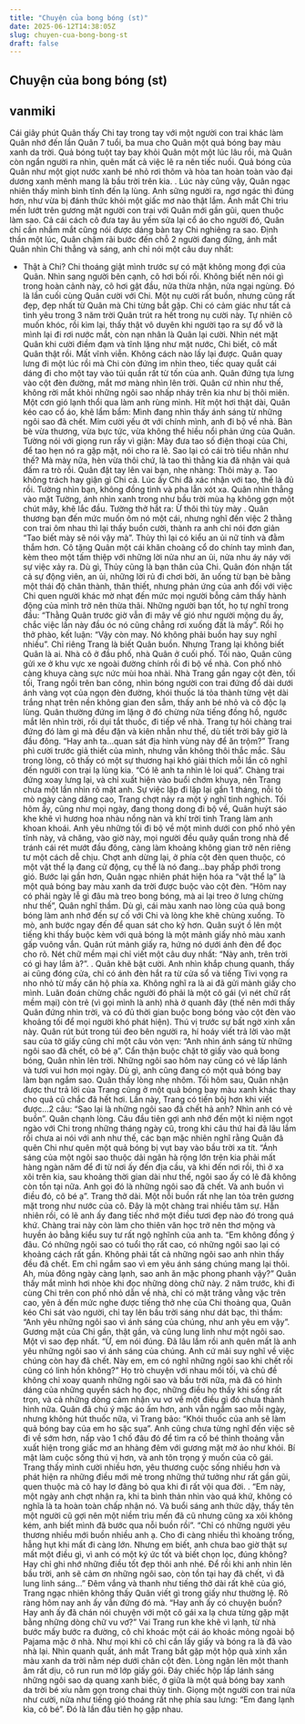```yaml
---
title: "Chuyện của bong bóng (st)"
date: 2025-06-12T14:38:05Z
slug: chuyen-cua-bong-bong-st
draft: false
---
```


## Chuyện của bong bóng (st)

## vanmiki

Cái giây phút Quân thấy Chi tay
trong tay với một người con trai khác
làm Quân nhớ đến lần Quân 7 tuổi, ba
mua cho Quân một quả bóng bay màu
xanh da trời. Quả bóng tuột tay bay khỏi
Quân một một lúc lâu rồi, mà Quân còn
ngẩn người ra nhìn, quên mất cả việc lẽ
ra nên tiếc nuối. Quả bóng của Quân như
một giọt nước xanh bé nhỏ rơi thõm và
hòa tan hoàn toàn vào đại dương xanh
mênh mang là bầu trời trên kia.
.
Lúc này cũng vậy, Quân ngạc nhiên
thấy mình bình tĩnh đến lạ lùng. Anh
sững người ra, ngơ ngác thì đúng hơn,
như vừa bị đánh thức khỏi một giấc mơ
nào thật lắm. Ánh mắt Chi trìu mến lướt
trên gương mặt người con trai với Quân
mới gần gũi, quen thuộc làm sao. Cả cái
cách cô đưa tay âu yếm sửa lại cổ áo
cho người đó, Quân chỉ cần nhắm mắt
cũng nói được dáng bàn tay Chi nghiêng
ra sao. Định thần một lúc, Quân chậm rãi
bước đến chỗ 2 người đang đứng, ánh
mắt Quân nhìn Chi thẳng và sáng, anh
chỉ nói một câu duy nhất:
- Thật à Chi?
Chi thoáng giật mình trước sự có
mặt không mong đợi của Quân. Nhìn sang
người bên cạnh, cô hơi bối rối. Không
biết nên nói gì trong hoàn cảnh này, cô
hơi gật đầu, nửa thừa nhận, nửa ngại
ngùng.
Đó là lần cuối cùng Quân cười với
Chi. Một nụ cười rất buồn, nhưng cũng
rất đẹp, đẹp nhất từ Quân mà Chi từng
bắt gặp. Chi có cảm giác như tất cả tình
yêu trong 3 năm trời Quân trút ra hết
trong nụ cười này. Tự nhiên cô muốn
khóc, rồi kìm lại, thấy thật vô duyên khi
người tạo ra sự đổ vỡ là mình lại đi rơi
nước mắt, còn nạn nhân là Quân lại
cười. Nhìn nét mặt Quân khi cười điềm
đạm và tĩnh lặng như mặt nước, Chi
biết, cô mất Quân thật rồi. Mất vĩnh
viễn. Không cách nào lấy lại được.
Quân quay lưng đi một lúc rồi mà
Chi còn đứng im nhìn theo, tiếc quay
quắt cái dáng đi cho một tay vào túi
quần rất từ tốn của anh.
Quân đứng tựa lưng vào cột đèn
đường, mắt mơ màng nhìn lên trời. Quân
cứ nhìn như thế, không rời mắt khỏi
những ngôi sao nhấp nháy trên kia như
bị thôi miên. Một cơn gió lạnh thổi qua
làm anh rùng mình. Hít một hơi thật dài,
Quân kéo cao cổ áo, khẽ lẩm bẩm:
Mình đang nhìn thấy ánh sáng từ
những ngôi sao đã chết.
Mỉm cười yếu ớt với chính mình, anh
đi bộ về nhà.
Bàn bè vừa thương, vừa bực tức,
vừa không thể hiều nổi phản ứng của
Quân. Tường nói với giọng run rấy vì
giận:
Mày đưa tao số điện thoại của Chi,
để tao hẹn nó ra gặp mặt, nói cho ra lẽ.
Sao lại có cái trò tiểu nhân như thế? Mà
mày nữa, hèn vừa thôi chứ, là tao thì
thằng kia đã nhận vài quả đấm ra trò
rồi.
Quân đặt tay lên vai bạn, nhẹ nhàng:
Thôi mày ạ. Tao không trách hay
giận gì Chi cả. Lúc ấy Chi đã xác nhận
với tao, thế là đủ rồi.
Tường nhìn bạn, không đồng tình và
pha lẫn xót xa. Quân nhìn thẳng vào mặt
Tường, ánh nhìn xanh trong như bầu trời
mùa hạ không gợn một chút mây, khẽ lắc
đầu. Tường thở hắt ra:
Ừ thôi thì tùy mày
.
Quân thương bạn đến mức muốn ôm
nó một cái, nhưng nghĩ đến việc 2 thằng
con trai ôm nhau thì lại thấy buồn cười,
thành ra anh chỉ nói đơn giản “Tao
biết mày sẽ nói vậy mà”.
Thủy thì lại có kiểu an ủi nữ tính và
đằm thắm hơn. Cô tặng Quân một cái
khăn choàng cổ do chính tay mình đan,
kèm theo một tấm thiệp với những lời
nửa như an ủi, nửa nhu áy náy với sự
việc xảy ra. Dù gì, Thủy cũng là bạn
thân của Chi. Quân đón nhận tất cả sự
động viên, an ủi, những lời rủ đi chơi
bời, ăn uống từ bạn bè bằng một thái độ
chân thành, thân thiết, nhưng phản ứng
của anh đối với việc Chi quen người
khác mờ nhạt đến mức mọi người bỗng
cảm thấy hành động của mình trở nên
thừa thãi. Những người bạn tốt, họ tự
nghĩ trong đầu: “Thằng Quân trước
giờ vẫn đi mây về gió như người mộng du
ấy, chắc việc lần này đầu óc nó cũng
chẳng rơi xuống đất là mấy”. Rồi họ
thở phào, kết luận: “Vậy còn may. Nó
không phải buồn hay suy nghĩ nhiều”.
Chỉ riêng Trang là biết Quân buồn.
Nhưng Trang lại không biết Quân là ai.
Nhà cô ở đầu phố, nhà Quân ở cuối
phố. Tối nào, Quân cũng gửi xe ở khu
vực xe ngoài đường chính rồi đi bộ về
nhà. Con phố nhỏ càng khuya càng sực
nức mùi hoa nhài. Nhà Trang gần ngay
cột đèn, tối tối, Trang ngồi trên ban
công, nhìn bóng người con trai đứng đổ
dài dưới ánh vàng vọt của ngọn đèn
đường, khói thuốc lá tỏa thành từng vệt
dài trắng nhạt trên nền không gian đen
sẫm, thấy anh bé nhỏ và cô độc lạ lùng.
Quân thường đứng im lặng ở đó
chừng nửa tiếng đồng hồ, ngước mắt lên
nhìn trời, rồi dụi tắt thuốc, đi tiếp về
nhà. Trang tự hỏi chàng trai đứng đó
làm gì mà đều đặn và kiên nhẫn như thế,
dù tiết trời bây giờ là đầu đông. “Hay
anh ta…quan sát địa hình vùng này để
ăn trộm?” Trang phì cười trước giả
thiết của mình, nhưng vẫn không thôi
thắc mắc. Sâu trong lòng, cô thấy có
một sự thương hại khó giải thích mỗi lần
cô nghĩ đến người con trại lạ lùng kia.
“Có lẽ anh ta nhìn lẻ loi quá”. Chàng
trai đứng xoay lưng lại, và chỉ xuất hiện
vào buổi chớm khuya, nên Trang chưa
một lần nhìn rõ mặt anh. Sự việc lặp đi
lặp lại gần 1 tháng, nỗi tò mò ngày càng
dâng cao, Trang chợt nảy ra một ý nghĩ
tinh nghịch.
Tối hôm ấy, cũng như mọi ngày, đang
thong dong đi bộ về, Quân huýt sáo khe
khẽ vì hương hoa nhàu nồng nàn và khí
trời tinh Trang làm anh khoan khoái. Anh
yêu những tối đi bộ về một mình dưới
con phố nhỏ yên tĩnh này, vả chăng, vào
giờ này, mọi người đều quây quần trong
nhà để tránh cái rét mướt đầu đông,
càng làm khoảng không gian trở nên
riêng tư một cách dễ chịu. Chợt anh
dừng lại, ở phía cột đèn quen thuộc, có
một vật thể lạ đang cử động, cụ thể là
nó đang…bay phấp phới trong gió.
Bước lại gần hơn, Quân ngạc nhiên phát
hiện hóa ra “vật thể lạ” là một quả
bóng bay màu xanh da trời được buộc
vào cột đèn. “Hôm nay có phải ngày lễ
gì đâu mà treo bong bóng, mà ai lại treo
ở lưng chừng như thế”, Quân nghĩ
thầm. Dù gì, cái màu xanh nao lòng của
quả bong bóng làm anh nhớ đến sự cố
với Chi và lòng khe khẽ chùng xuống. Tò
mò, anh bước ngay đến để quan sát cho
kỹ hơn. Quân suýt ồ lên một tiếng khi
thấy buộc kèm với quả bóng là một mảnh
giấy nhỏ màu xanh gấp vuông vắn. Quân
rút mảnh giấy ra, hứng nó dưới ánh đèn
để đọc cho rõ. Nét chữ mềm mại chỉ viết
một câu duy nhất: “Này anh, trên trời
có gì hay lắm à?”.
.
Quân khẽ bật cười. Anh nhìn khắp
chung quanh, thấy ai cũng đóng cửa, chỉ
có ánh đèn hắt ra từ cửa sổ và tiếng
Tivi vọng ra nho nhỏ từ mấy căn hộ phía
xa. Không nghĩ ra là ai đã gửi mành giấy
cho mình. Luân đoán chừng chắc người
đó phải là một cô gái (vì nét chữ rất
mềm mại) còn trẻ (vì gọi mình là anh) nhà
ở quanh đây (thế nên mới thấy Quân
đứng nhìn trời, và có đủ thời gian buộc
bong bóng vào cột đèn vào khoảng tối
để mọi người khó phát hiện). Thú vị
trước sự bất ngờ xinh xắn này. Quân rút
bút trong túi đeo bên người ra, hí hoáy
viết trả lời vào mặt sau của tờ giấy
cũng chỉ một câu vỏn vẹn: “Anh nhìn
ánh sáng từ những ngôi sao đã chết, cô
bé ạ”. Cẩn thận buộc chặt tờ giấy vào
quả bong bóng, Quân nhìn lên trời.
Những ngôi sao hôm nay cũng có vẻ lấp
lánh và tươi vui hơn mọi ngày. Dù gì,
anh cũng đang có một quả bóng bay làm
bạn ngắm sao. Quân thấy lòng nhẹ nhõm.
Tối hôm sau, Quân nhận được thư
trả lời của Trang cũng ở một quả bóng
bay màu xanh khác thay cho quả cũ chắc
đã hết hơi. Lần này, Trang có tiến bôj
hơn khi viết được…2 câu: “Sao lại là
những ngôi sao đã chết hả anh? Nhìn
anh có vẻ buồn”.
Quân chạnh lòng. Câu đầu tiên gợi
anh nhớ đến một kỉ niệm ngọt ngào với
Chi trong những tháng ngày cũ, trong
khi câu thứ hai đã lâu lắm rồi chưa ai
nói với anh như thế, các bạn mặc nhiên
nghĩ rằng Quân đã quên Chi như quên
một quả bóng bị vụt bay vào bầu trời xa
tít.
“Ánh sáng của một ngôi sao thuộc
dải ngân hà rộng lớn trên kia phải mất
hàng ngàn năm để đi từ nơi ấy đến địa
cầu, và khi đến nơi rồi, thì ở xa xôi trên
kia, sau khoảng thời gian dài như thế,
ngôi sao ấy có lẽ đã không còn tồn tại
nữa. Anh gọi đó là những ngôi sao đã
chết. Và anh buồn vì điều đó, cô bé
ạ”.
Trang thở dài. Một nỗi buồn rất nhẹ
lan tỏa trên gương mặt trong như nước
của cô. Đây là một chàng trai nhiều tâm
sự. Hẳn nhiên rồi, có lẽ anh ấy đang tiếc
nhớ một điều tươi đẹp nào đó trong quá
khứ. Chàng trai này còn làm cho thiên
văn học trở nên thơ mộng và huyền ảo
bằng kiểu suy tư rất ngộ nghĩnh của
anh ta.
“Em không đồng ý đâu. Có những
ngôi sao có tuổi thọ rất cao, có những
ngôi sao lại có khoảng cách rất gần.
Không phải tất cả những ngôi sao anh
nhìn thấy đều đã chết. Em chỉ ngắm sao
vì em yêu ánh sáng chúng mang lại thôi.
Ah, mùa đông ngày càng lạnh, sao anh
ăn mặc phong phanh vậy?”
Quân thấy mắt mình hơi nhòe khi
đọc những dòng chữ này. 2 năm trước,
khi đi cùng Chi trên con phố nhỏ dẫn về
nhà, chỉ có mặt trăng vằng vặc trên cao,
yên ả đến mức nghe được tiếng thở nhẹ
của Chi thoảng qua, Quân kéo Chi sát
vào người, chỉ tay lên bầu trời sáng như
dát bạc, thì thầm: “Anh yêu những ngôi
sao vì ánh sáng của chúng, như anh yêu
em vậy”. Gương mặt của Chi gần, thật
gần, và cũng lung linh như một ngôi sao.
Một vì sao đẹp nhất.
“Ừ, em nói đúng. Đã lâu lắm rồi
anh quên mất là anh yêu những ngôi sao
vì ánh sáng của chúng. Anh cứ mãi suy
nghĩ về việc chúng còn hay đã chết. Này
em, em có nghĩ những ngôi sao khi chết
rồi cũng có linh hồn không?”
Họ trò chuyện với nhau mối tối, và
chủ đề không chỉ xoay quanh những ngôi
sao và bầu trời nữa, mà đã có hình dáng
của những quyển sách họ đọc, những
điều họ thấy khi sống rất trọn, và cả
những dòng cảm nhận vu vơ về một điều
gì đó chưa thành hình nữa. Quân đã chú
ý mặc áo ấm hơn, anh vẫn ngắm sao mỗi
ngày, nhưng không hút thuốc nữa, vì
Trang bảo: “Khói thuốc của anh sẽ làm
quả bóng bay của em ho sặc sụa”. Anh
cũng chưa từng nghĩ đến việc sẽ đi về
sớm hơn, nấp vào 1 chố đâu đó để tìm
ra cố bé thỉnh thoảng vẫn xuất hiện
trong giấc mơ an hhàng đêm với gương
mặt mờ ảo như khói. Bí mật làm cuộc
sống thú vị hơn, và anh tôn trọng ý
muốn của cô gái. Trang thấy mình cười
nhiều hơn, yêu thương cuộc sống nhiều
hơn và phát hiện ra những điều mới mẻ
trong những thứ tưởng như rất gần gũi,
quen thuộc mà cô hay lơ đãng bỏ qua
khi đi rất vội qua đời.
.
“Em này, một ngày anh chợt nhận
ra, khi ta bình thản nhìn vào quá khứ,
không có nghĩa là ta hoàn toàn chấp
nhận nó. Và buổi sáng anh thức dậy,
thấy tên một người cũ gợi nên một niềm
trìu mến đã cũ nhưng cũng xa xôi không
kém, anh biết mình đã bước qua nỗi buồn
rồi”.
“Chỉ có những người yêu thương
nhiều mới buồn nhiều anh ạ. Cho đi càng
nhiều thì khoảng trống, hẫng hụt khi mất
đi càng lớn. Nhưng em biết, anh chưa
bao giờ thật sự mất một điều gì, vì anh
có một ký ức tốt và biết chọn lọc, đúng
không? Hay chỉ ghi nhớ những điều tốt
đẹp thôi anh nhé. Để rồi khi anh nhìn
lên bầu trời, anh sẽ cảm ơn những ngôi
sao, còn tồn tại hay đã chết, vì đã lung
linh sáng…”
Đêm vắng và thanh như tiếng thở
dài rất khẽ của gió, Trang ngạc nhiên
không thấy Quân viết gì trong giấy như
thường lệ. Rõ ràng hôm nay anh ấy vẫn
đứng đó mà. “Hay anh ấy có chuyện
buồn? Hay anh ấy đã chán nói chuyện
với một cô gái xa lạ chưa từng gặp mặt
bằng những dòng chữ vu vơ?” Vai
Trang run khe khẽ vì lạnh, từ nhà bước
mấy bước ra đường, cô chỉ khoác một
cái áo khoác mỏng ngoài bộ Pajama mặc
ở nhà. Như mọi khi cô chỉ cần lấy giấy
và bóng ra là đã vào nhà lại. Nhìn quanh
quất, ánh mắt Trang bắt gặp một hộp quà
xinh xắn màu xanh da trời nằm nép dưới
chân cột đèn. Lòng ngân lên một thanh
âm rất dịu, cô run run mở lớp giấy gói.
Đáy chiếc hộp lấp lánh sáng những ngôi
sao dạ quang xanh biếc, ở giữa là một
quả bóng bay xanh da trời bé xíu nằm
gọn trong chai thủy tinh. Giọng một
người con trai nửa như cười, nửa như
tiếng gió thoáng rất nhẹ phía sau lưng:
“Em đang lạnh kìa, cô bé”.
Đó là lần đầu tiên họ gặp nhau.